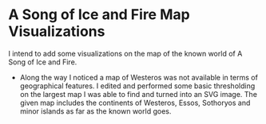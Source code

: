 # A Song of Ice and Fire Map Visualizations

I intend to add some visualizations on the map of the known world of A Song of Ice and Fire. 

* Along the way I noticed a map of Westeros was not available in terms of geographical features. I edited and performed some basic thresholding on the largest map I was able to find and turned into an SVG image. The given map includes the continents of Westeros, Essos, Sothoryos and minor islands as far as the known world goes.
